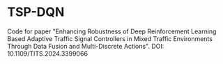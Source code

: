 # TSP-DQN
Code for paper "Enhancing Robustness of Deep Reinforcement Learning Based Adaptive Traffic Signal Controllers in Mixed Traffic Environments Through Data Fusion and Multi-Discrete Actions".
DOI: 10.1109/TITS.2024.3399066

